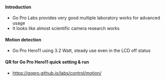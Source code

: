 #### Introduction
- Go Pro Labs provides very good multiple laboratory works for advanced usage
- It looks like almost scientific camera research works
#### Motion detection
- Go Pro Hero11 using 3.2 Watt, steady use even in the LCD off status

#### QR for Go Pro Hero11 quick setting & run
- https://gopro.github.io/labs/control/motion/

